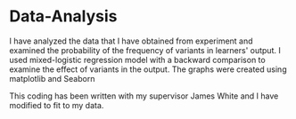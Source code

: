 # Data-Analysis

I have analyzed the data that I have obtained from experiment and examined the probability of the frequency of variants in learners' output.
I used mixed-logistic regression model with a backward comparison to examine the effect of variants in the output.
The graphs were created using matplotlib and Seaborn

This coding has been written with my supervisor James White and I have modified to fit to my data.
